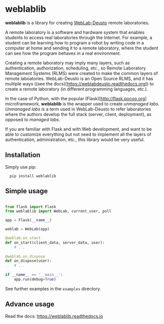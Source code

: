 # weblablib

**weblablib** is a library for creating [WebLab-Deusto](https://github.com/weblabdeusto/weblabdeusto/) remote laboratories.

A remote laboratory is a software and hardware system that enables students to access real laboratories through the Internet. 
For example, a student can be learning how to program a robot by writing code in a computer at home and sending it to a remote laboratory, where the student can see how the program behaves in a real environment.

Creating a remote laboratory may imply many layers, such as authentication, authorization, scheduling, etc., so Remote Laboratory Management Systems (RLMS) were created to make the common layers of remote laboatories.
WebLab-Deusto is an Open Source RLMS, and it has multiple ways ((see the docs)[https://weblabdeusto.readthedocs.org]) to create a remote laboratory (in different programming languages, etc.).

In the case of Python, with the popular (Flask)[http://flask.pocoo.org] microframework, **weblablib** is the wrapper used to create *unmanaged labs*. 
*Unmanaged labs* is a term used in WebLab-Deusto to refer laboratories where the authors develop the full stack (server, client, deployment), as opposed to *managed labs*.

If you are familiar with Flask and with Web development, and want to be able to customize everything but not need to implement all the layers of authentication, administration, etc., this library would be very useful.

## Installation

Simply use pip:
```
  pip install weblablib
```

## Simple usage

```python

from flask import Flask
from weblablib import WebLab, current_user, poll

app = Flask(__name__)

weblab = WebLab(app)

@weblab.on_start
def on_start(client_data, server_data, user):
    # ...
    
@weblab.on_dispose
def on_dispose(user):
    # ...
    
if __name__ == '__main__':
    app.run(debug=True)
```

See further examples in the ``examples`` directory.

## Advance usage

Read the docs: https://weblablib.readthedocs.io


